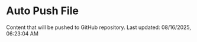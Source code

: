 # Auto Push File

Content that will be pushed to GitHub repository.
Last updated: 08/16/2025, 06:23:04 AM